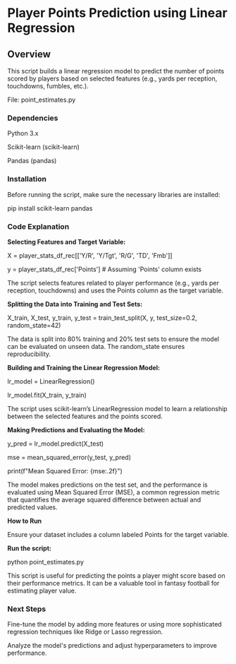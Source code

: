 # Player Points Prediction using Linear Regression

## Overview

This script builds a linear regression model to predict the number of points scored by players based on selected features (e.g., yards per reception, touchdowns, fumbles, etc.).

File: point_estimates.py

### Dependencies

Python 3.x

Scikit-learn (scikit-learn)

Pandas (pandas)

### Installation

Before running the script, make sure the necessary libraries are installed:

pip install scikit-learn pandas

### Code Explanation

**Selecting Features and Target Variable:**

X = player_stats_df_rec[['Y/R', 'Y/Tgt', 'R/G', 'TD', 'Fmb']]

y = player_stats_df_rec['Points']  # Assuming 'Points' column exists

The script selects features related to player performance (e.g., yards per reception, touchdowns) and uses the Points column as the target variable.

**Splitting the Data into Training and Test Sets:**

X_train, X_test, y_train, y_test = train_test_split(X, y, test_size=0.2, random_state=42)

The data is split into 80% training and 20% test sets to ensure the model can be evaluated on unseen data. The random_state ensures reproducibility.

**Building and Training the Linear Regression Model:**

lr_model = LinearRegression()

lr_model.fit(X_train, y_train)

The script uses scikit-learn’s LinearRegression model to learn a relationship between the selected features and the points scored.

**Making Predictions and Evaluating the Model:**

y_pred = lr_model.predict(X_test)

mse = mean_squared_error(y_test, y_pred)

print(f"Mean Squared Error: {mse:.2f}")

The model makes predictions on the test set, and the performance is evaluated using Mean Squared Error (MSE), a common regression metric that quantifies the average squared difference between actual and predicted values.

**How to Run**

Ensure your dataset includes a column labeled Points for the target variable.

**Run the script:**

python point_estimates.py

This script is useful for predicting the points a player might score based on their performance metrics. It can be a valuable tool in fantasy football for estimating player value.

### Next Steps
Fine-tune the model by adding more features or using more sophisticated regression techniques like Ridge or Lasso regression.

Analyze the model's predictions and adjust hyperparameters to improve performance.

